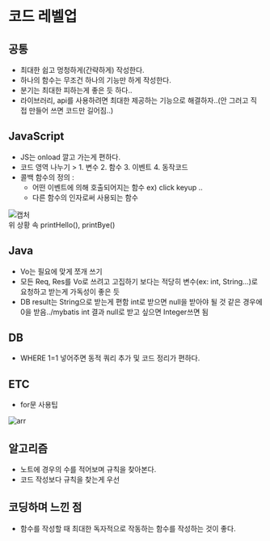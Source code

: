# 코드 레벨업

## 공통
- 최대한 쉽고 멍청하게(간략하게) 작성한다.
- 하나의 함수는 무조건 하나의 기능만 하게 작성한다.
- 분기는 최대한 피하는게 좋은 듯 하다..
- 라이브러리, api를 사용하려면 최대한 제공하는 기능으로 해결하자..(안 그러고 직접 만들어 쓰면 코드만 길어짐..)

## JavaScript
- JS는 onload 깔고 가는게 편하다.
- 코드 영역 나누기 > 1. 변수 2. 함수 3. 이벤트 4. 동작코드
- 콜백 함수의 정의 :
  - 어떤 이벤트에 의해 호출되어지는 함수 ex) click keyup ..
  - 다른 함수의 인자로써 사용되는 함수
  
![캡처](https://user-images.githubusercontent.com/67107008/120966888-d1e46380-c7a1-11eb-801e-16dea1793fa7.PNG)
<br>위 상황 속 printHello(), printBye()

## Java
- Vo는 필요에 맞게 쪼개 쓰기
- 모든 Req, Res를 Vo로 쓰려고 고집하기 보다는 적당히 변수(ex: int, String...)로 요청하고 받는게 가독성이 좋은 듯
- DB result는 String으로 받는게 편함 int로 받으면 null을 받아야 될 것 같은 경우에 0을 받음../mybatis int 결과 null로 받고 싶으면 Integer쓰면 됨

## DB
- WHERE 1=1 넣어주면 동적 쿼리 추가 및 코드 정리가 편하다.

## ETC
- for문 사용팁

![arr](https://user-images.githubusercontent.com/67107008/117932069-ebc58e80-b33a-11eb-8f73-319efef09f15.PNG)

## 알고리즘
- 노트에 경우의 수를 적어보며 규칙을 찾아본다.
- 코드 작성보다 규칙을 찾는게 우선

## 코딩하며 느낀 점
- 함수를 작성할 때 최대한 독자적으로 작동하는 함수를 작성하는 것이 좋다.
